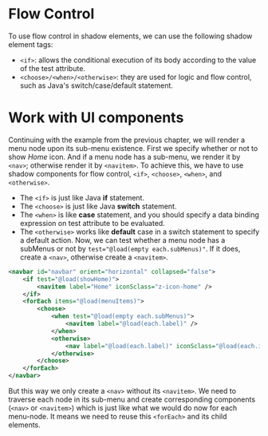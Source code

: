 # Flow Control
To use flow control in shadow elements, we can use the following shadow element tags:
- `<if>`: allows the conditional execution of its body according to the value of the test attribute.
- `<choose>/<when>/<otherwise>`: they are used for logic and flow control, such as Java's switch/case/default statement.


# Work with UI components
Continuing with the example from the previous chapter, we will render a menu node upon its sub-menu existence. First we specify whether or not to show *Home* icon. And if a menu node has a sub-menu, we render it by `<nav>`; otherwise render it by `<navitem>`. To achieve this, we have to use shadow components for flow control, `<if>`, `<choose>`, `<when>`, and `<otherwise>`.

- The `<if>` is just like Java **if** statement.
- The `<choose>` is just like Java **switch** statement.
- The `<when>` is like **case** statement, and you should specify a data binding expression on test attribute to be evaluated.
- The `<otherwise>` works like **default** case in a switch statement to specify a default action.
Now, we can test whether a menu node has a subMenus or not by `test="@load(empty each.subMenus)"`. If it does, create a `<nav>`, otherwise create a `<navitem>`.

```xml
<navbar id="navbar" orient="horizontal" collapsed="false">
    <if test="@load(showHome)">
        <navitem label="Home" iconSclass="z-icon-home" />
    </if>
    <forEach items="@load(menuItems)">
        <choose>
            <when test="@load(empty each.subMenus)">
                <navitem label="@load(each.label)" />
            </when>
            <otherwise>
                <nav label="@load(each.label)" iconSclass="@load(each.iconSclass)"/>
            </otherwise>
        </choose>
    </forEach>
</navbar>
```

But this way we only create a `<nav>` without its `<navitem>`. We need to traverse each node in its sub-menu and create corresponding components (`<nav>` or `<navitem>`) which is just like what we would do now for each menu-node. It means we need to reuse this `<forEach>` and its child elements.
